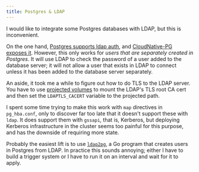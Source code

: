 ```yaml
---
title: Postgres & LDAP
---
```


I would like to integrate some Postgres databases with LDAP, but this is inconvenient.

On the one hand, [Postgres supports ldap auth](https://www.postgresql.org/docs/current/auth-ldap.html),
and [CloudNative-PG exposes it](https://cloudnative-pg.io/documentation/1.25/postgresql_conf/#ldap-configuration).
However, this only works for _users that are separately created in Postgres_.
It will use LDAP to check the password of a user added to the database server;
it will not allow a user that exists in LDAP to connect unless it has been added to the database server separately.

An aside, it took me a while to figure out how to do TLS to the LDAP server.
You have to use [projected volumes](https://github.com/cloudnative-pg/cloudnative-pg/discussions/583)
to mount the LDAP's TLS root CA cert
and then set the `LDAPTLS_CACERT` variable to the projected path.

I spent some time trying to make this work with `map` directives in `pg_hba.conf`,
only to discover far too late that it doesn't support these with `ldap`.
It does support them with `gssapi`, that is, Kerberos,
but deploying Kerberos infrastructure in the cluster seems too painful for this purpose,
and has the downside of requiring more state.

Probably the easiest lift is to use [`ldap2pg`](https://ldap2pg.readthedocs.io/en/latest/),
a Go program that creates users in Postgres from LDAP.
In practice this sounds annoying;
either I have to build a trigger system or I have to run it on an interval and wait for it to apply.
